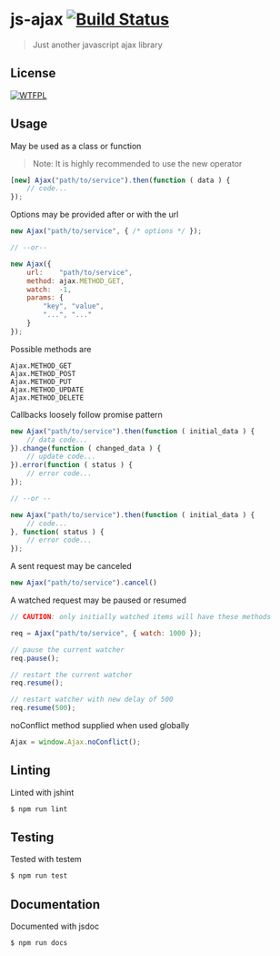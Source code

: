 
js-ajax [![Build Status](https://travis-ci.org/tsu-complete/js-ajax.svg?branch=master)](https://travis-ci.org/tsu-complete/js-ajax)
===

> Just another javascript ajax library

License
---

[![WTFPL](http://www.wtfpl.net/wp-content/uploads/2012/12/wtfpl-badge-1.png)](http://www.wtfpl.net)

Usage
---

May be used as a class or function

> Note: It is highly recommended to use the new operator


```js
[new] Ajax("path/to/service").then(function ( data ) {
    // code...
});
```

Options may be provided after or with the url

```js
new Ajax("path/to/service", { /* options */ });

// --or--

new Ajax({
    url:    "path/to/service",
    method: ajax.METHOD_GET,
    watch:  -1,
    params: {
        "key", "value",
        "...", "..."
    }
});
```

Possible methods are

```
Ajax.METHOD_GET
Ajax.METHOD_POST
Ajax.METHOD_PUT
Ajax.METHOD_UPDATE
Ajax.METHOD_DELETE
```

Callbacks loosely follow promise pattern

```js
new Ajax("path/to/service").then(function ( initial_data ) {
    // data code...
}).change(function ( changed_data ) {
    // update code...
}).error(function ( status ) {
    // error code...
});

// --or --

new Ajax("path/to/service").then(function ( initial_data ) {
    // code...
}, function( status ) {
    // error code...
});
```

A sent request may be canceled

```js
new Ajax("path/to/service").cancel()
```

A watched request may be paused or resumed

```js
// CAUTION: only initially watched items will have these methods

req = Ajax("path/to/service", { watch: 1000 });

// pause the current watcher
req.pause();

// restart the current watcher
req.resume();

// restart watcher with new delay of 500
req.resume(500);
```

noConflict method supplied when used globally

```js
Ajax = window.Ajax.noConflict();
```

Linting
---

Linted with jshint

```js
$ npm run lint
```

Testing
---

Tested with testem

```bash
$ npm run test
```

Documentation
---

Documented with jsdoc

```bash
$ npm run docs
```

